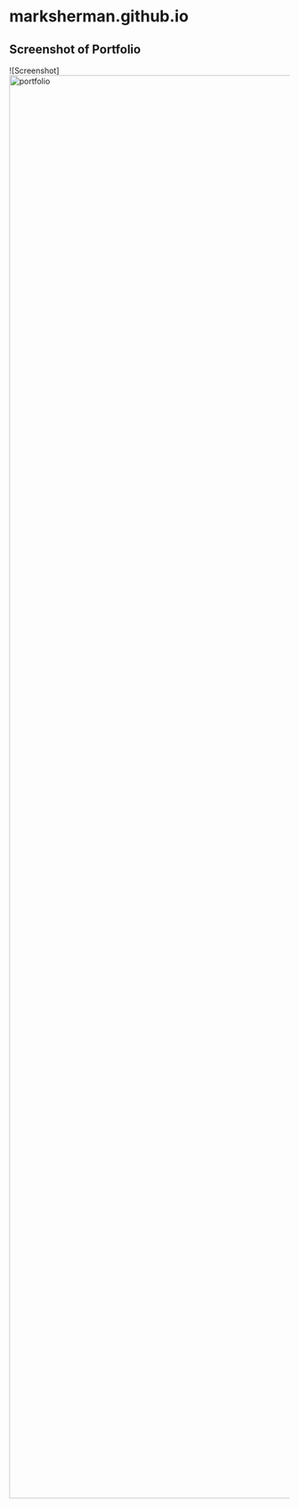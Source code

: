 # marksherman.github.io


## Screenshot of Portfolio
![Screenshot]<img width="2558" alt="portfolio" src="https://user-images.githubusercontent.com/81338255/116011890-49e13a80-a5f5-11eb-84f4-1b8f00249cb3.png">

